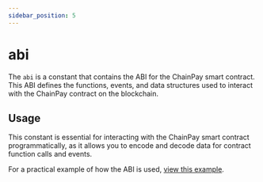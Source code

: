 ```yaml
---
sidebar_position: 5
---
```


# abi

The `abi` is a constant that contains the ABI for the ChainPay smart contract.
This ABI defines the functions, events, and data structures used to interact
with the ChainPay contract on the blockchain.

## Usage

This constant is essential for interacting with the ChainPay smart contract
programmatically, as it allows you to encode and decode data for contract
function calls and events.

For a practical example of how the ABI is used,
[view this example](./../example#paying-a-transaction).
